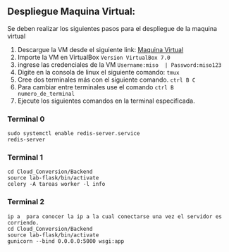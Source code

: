 ## Despliegue Maquina Virtual:
Se deben realizar los siguientes pasos para el despliegue de la maquina virtual

1. Descargue la VM desde  el siguiente link: [Maquina Virtual](https://uniandes.sharepoint.com/:u:/s/EquipodeestudioMISO/EfASTO5VwCxHln0rYOpQkW4BEHy7b15iDFrGnx0Pw_F6oA?e=T3pI9I)  
2. Importe la VM en VirtualBox  `Version VirtualBox 7.0`
3. ingrese las credenciales de la VM  `Username:miso  | Password:miso123`
4. Digite en la consola de linux el siguiente comando: `tmux`
5. Cree dos terminales más con el siguiente comando. `ctrl B C `
6. Para cambiar entre terminales use el comando `ctrl B numero_de_terminal`
7. Ejecute los siguientes comandos en la terminal especificada.
    
### Terminal  0

```
sudo systemctl enable redis-server.service
redis-server
```

### Terminal 1

```
cd Cloud_Conversion/Backend    
source lab-flask/bin/activate
celery -A tareas worker -l info
```

### Terminal 2

```
ip a  para conocer la ip a la cual conectarse una vez el servidor es corriendo. 
cd Cloud_Conversion/Backend   
source lab-flask/bin/activate
gunicorn --bind 0.0.0.0:5000 wsgi:app
```
